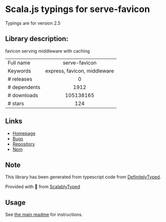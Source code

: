 
# Scala.js typings for serve-favicon

Typings are for version 2.5

## Library description:
favicon serving middleware with caching

|                    |                 |
| ------------------ | :-------------: |
| Full name          | serve-favicon |
| Keywords           | express, favicon, middleware |
| # releases         | 0 |
| # dependents       | 1912 |
| # downloads        | 105138165 |
| # stars            | 124 |

## Links
- [Homepage](https://github.com/expressjs/serve-favicon#readme)
- [Bugs](https://github.com/expressjs/serve-favicon/issues)
- [Repository](https://github.com/expressjs/serve-favicon)
- [Npm](https://www.npmjs.com/package/serve-favicon)
    


## Note
This library has been generated from typescript code from [DefinitelyTyped](https://definitelytyped.org).

Provided with :purple_heart: from [ScalablyTyped](https://github.com/oyvindberg/ScalablyTyped)

## Usage
See [the main readme](../../readme.md) for instructions.


